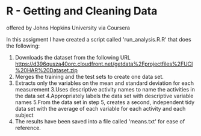 # R - Getting and Cleaning Data
offered by Johns Hopkins University via Coursera

In this assigment I have created a script called 'run_analysis.R.R' that does the following:

1. Downloads the dataset from the following URL
   https://d396qusza40orc.cloudfront.net/getdata%2Fprojectfiles%2FUCI%20HAR%20Dataset.zip
2. Merges the training and the test sets to create one data set.
3. Extracts only the variables on the mean and standard deviation for each measurement
3.Uses descriptive activity names to name the activities in the data set
4.Appropriately labels the data set with descriptive variable names
5.From the data set in step 5, creates a second, independent tidy data set with the average of each variable for each activity and each subject
6. The results have been saved into a file called 'means.txt' for ease of reference.
